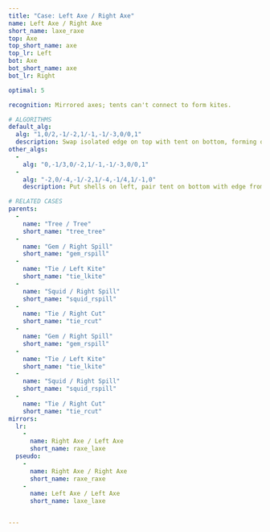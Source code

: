 ```yaml
---
title: "Case: Left Axe / Right Axe"
name: Left Axe / Right Axe
short_name: laxe_raxe
top: Axe
top_short_name: axe
top_lr: Left
bot: Axe
bot_short_name: axe
bot_lr: Right

optimal: 5

recognition: Mirrored axes; tents can't connect to form kites.

# ALGORITHMS
default_alg:
  alg: "1,0/2,-1/-2,1/-1,-1/-3,0/0,1"
  description: Swap isolated edge on top with tent on bottom, forming opposite trees.
other_algs:
  -
    alg: "0,-1/3,0/-2,1/-1,-1/-3,0/0,1"
  -
    alg: "-2,0/-4,-1/-2,1/-4,-1/4,1/-1,0"
    description: Put shells on left, pair tent on bottom with edge from tent on top to form gem/spill.

# RELATED CASES
parents:
  -
    name: "Tree / Tree"
    short_name: "tree_tree"
  -
    name: "Gem / Right Spill"
    short_name: "gem_rspill"
  -
    name: "Tie / Left Kite"
    short_name: "tie_lkite"
  -
    name: "Squid / Right Spill"
    short_name: "squid_rspill"
  -
    name: "Tie / Right Cut"
    short_name: "tie_rcut"
  -
    name: "Gem / Right Spill"
    short_name: "gem_rspill"
  -
    name: "Tie / Left Kite"
    short_name: "tie_lkite"
  -
    name: "Squid / Right Spill"
    short_name: "squid_rspill"
  -
    name: "Tie / Right Cut"
    short_name: "tie_rcut"
mirrors:
  lr:
    -
      name: Right Axe / Left Axe
      short_name: raxe_laxe
  pseudo:
    -
      name: Right Axe / Right Axe
      short_name: raxe_raxe
    -
      name: Left Axe / Left Axe
      short_name: laxe_laxe


---
```



